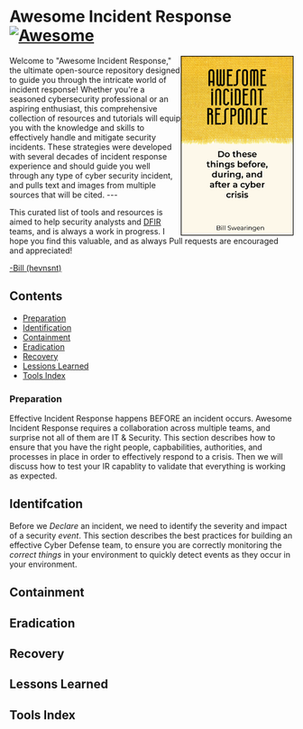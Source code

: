 # Awesome Incident Response [![Awesome](https://cdn.rawgit.com/sindresorhus/awesome/d7305f38d29fed78fa85652e3a63e154dd8e8829/media/badge.svg)](https://github.com/sindresorhus/awesome)
<img align="right" src="./images/awesome-incident-response.png" width="200" alt="Awesome Incident Response" title="Awesome Incident Response">
Welcome to "Awesome Incident Response," the ultimate open-source repository designed to guide you through the intricate world of incident response! Whether you're a seasoned cybersecurity professional or an aspiring enthusiast, this comprehensive collection of resources and tutorials will equip you with the knowledge and skills to effectively handle and mitigate security incidents. These strategies were developed with several decades of incident response experience and should guide you well through any type of cyber security incident, and pulls text and images from multiple sources that will be cited. 
---

This curated list of tools and resources is aimed to help security analysts and [DFIR](http://www.acronymfinder.com/Digital-Forensics%2c-Incident-Response-%28DFIR%29.html) teams, and is always a work in progress. I hope you find this valuable, and as always Pull requests are encouraged and appreciated!

[-Bill (hevnsnt)](https://github.com/hevnsnt/Awesome_Incident_Response/blob/main/author.md)


## Contents
- [Preparation](https://github.com/hevnsnt/Awesome_Incident_Response/blob/main/README.md#preparation)
- [Identification](https://github.com/hevnsnt/Awesome_Incident_Response/blob/main/README.md#identification)
- [Containment](https://github.com/hevnsnt/Awesome_Incident_Response/blob/main/README.md#containment)
- [Eradication](https://github.com/hevnsnt/Awesome_Incident_Response/blob/main/README.md#eradication)
- [Recovery](https://github.com/hevnsnt/Awesome_Incident_Response/blob/main/README.md#recovery)
- [Lessions Learned](https://github.com/hevnsnt/Awesome_Incident_Response/blob/main/README.md#lessons-learned)
- [Tools Index](https://github.com/hevnsnt/Awesome_Incident_Response/blob/main/README.md#tools-index)

### Preparation
Effective Incident Response happens BEFORE an incident occurs. Awesome Incident Response requires a collaboration across multiple teams, and surprise not all of them are IT & Security. This section describes how to ensure that you have the right people, capbabilities, authorities, and processes in place in order to effectively respond to a crisis. Then we will discuss how to test your IR capablity to validate that everything is working as expected.

## Identifcation
Before we _Declare_ an incident, we need to identify the severity and impact of a security _event_. This section describes the best practices for building an effective Cyber Defense team, to ensure you are correctly monitoring the _correct things_ in your environment to quickly detect events as they occur in your environment.

## Containment

## Eradication

## Recovery

## Lessons Learned

## Tools Index
